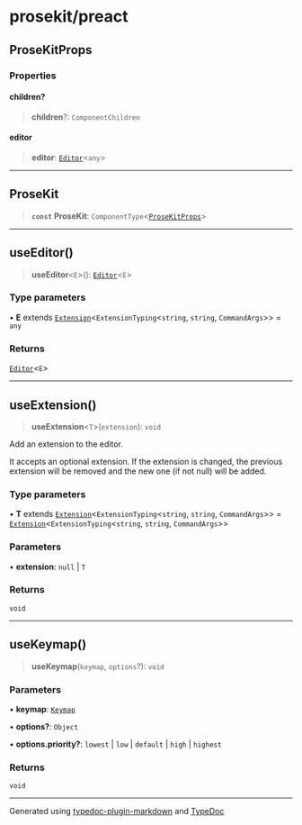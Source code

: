 # prosekit/preact

<a id="ProseKitProps" name="ProseKitProps"></a>

## ProseKitProps

### Properties

<a id="children" name="children"></a>

#### children?

> **children**?: `ComponentChildren`

<a id="editor" name="editor"></a>

#### editor

> **editor**: [`Editor`](core.md#EditorE)\<`any`\>

***

<a id="ProseKit" name="ProseKit"></a>

## ProseKit

> **`const`** **ProseKit**: `ComponentType`\<[`ProseKitProps`](preact.md#ProseKitProps)\>

***

<a id="useEditor" name="useEditor"></a>

## useEditor()

> **useEditor**\<`E`\>(): [`Editor`](core.md#EditorE)\<`E`\>

### Type parameters

• **E** extends [`Extension`](core.md#ExtensionT)\<`ExtensionTyping`\<`string`, `string`, `CommandArgs`\>\> = `any`

### Returns

[`Editor`](core.md#EditorE)\<`E`\>

***

<a id="useExtension" name="useExtension"></a>

## useExtension()

> **useExtension**\<`T`\>(`extension`): `void`

Add an extension to the editor.

It accepts an optional extension. If the extension is changed, the previous
extension will be removed and the new one (if not null) will be added.

### Type parameters

• **T** extends [`Extension`](core.md#ExtensionT)\<`ExtensionTyping`\<`string`, `string`, `CommandArgs`\>\> = [`Extension`](core.md#ExtensionT)\<`ExtensionTyping`\<`string`, `string`, `CommandArgs`\>\>

### Parameters

• **extension**: `null` \| `T`

### Returns

`void`

***

<a id="useKeymap" name="useKeymap"></a>

## useKeymap()

> **useKeymap**(`keymap`, `options`?): `void`

### Parameters

• **keymap**: [`Keymap`](core.md#Keymap)

• **options?**: `Object`

• **options\.priority?**: `lowest` \| `low` \| `default` \| `high` \| `highest`

### Returns

`void`

***

Generated using [typedoc-plugin-markdown](https://www.npmjs.com/package/typedoc-plugin-markdown) and [TypeDoc](https://typedoc.org/)
